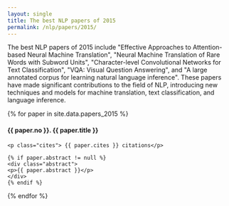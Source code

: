 ```yaml
---
layout: single
title: The best NLP papers of 2015
permalink: /nlp/papers/2015/
---
```


<div>
<p class="featured_snippet">The best NLP papers of 2015 include "Effective Approaches to Attention-based Neural Machine Translation", "Neural Machine Translation of Rare Words with Subword Units", "Character-level Convolutional Networks for Text Classification", "VQA: Visual Question Answering", and "A large annotated corpus for learning natural language inference". These papers have made significant contributions to the field of NLP, introducing new techniques and models for machine translation, text classification, and language inference.</p>
{% for paper in site.data.papers_2015 %}
    <h4>{{ paper.no }}. <a href="{{ paper.url }}" style="text-decoration:none">{{ paper.title }}</a></h4>

    <p class="cites"> {{ paper.cites }} citations</p>

    {% if paper.abstract != null %}
    <div class="abstract">
    <p>{{ paper.abstract }}</p>
    </div>
    {% endif %}
{% endfor %}
</div>

